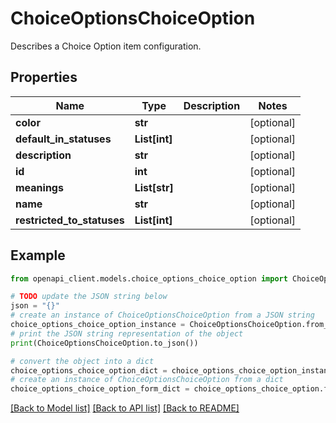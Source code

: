 # ChoiceOptionsChoiceOption

Describes a Choice Option item configuration.

## Properties

Name | Type | Description | Notes
------------ | ------------- | ------------- | -------------
**color** | **str** |  | [optional] 
**default_in_statuses** | **List[int]** |  | [optional] 
**description** | **str** |  | [optional] 
**id** | **int** |  | [optional] 
**meanings** | **List[str]** |  | [optional] 
**name** | **str** |  | [optional] 
**restricted_to_statuses** | **List[int]** |  | [optional] 

## Example

```python
from openapi_client.models.choice_options_choice_option import ChoiceOptionsChoiceOption

# TODO update the JSON string below
json = "{}"
# create an instance of ChoiceOptionsChoiceOption from a JSON string
choice_options_choice_option_instance = ChoiceOptionsChoiceOption.from_json(json)
# print the JSON string representation of the object
print(ChoiceOptionsChoiceOption.to_json())

# convert the object into a dict
choice_options_choice_option_dict = choice_options_choice_option_instance.to_dict()
# create an instance of ChoiceOptionsChoiceOption from a dict
choice_options_choice_option_form_dict = choice_options_choice_option.from_dict(choice_options_choice_option_dict)
```
[[Back to Model list]](../README.md#documentation-for-models) [[Back to API list]](../README.md#documentation-for-api-endpoints) [[Back to README]](../README.md)


